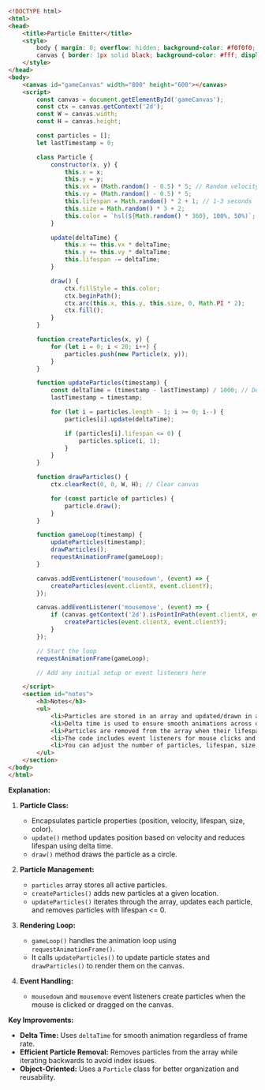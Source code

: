 ```html
<!DOCTYPE html>
<html>
<head>
    <title>Particle Emitter</title>
    <style>
        body { margin: 0; overflow: hidden; background-color: #f0f0f0; }
        canvas { border: 1px solid black; background-color: #fff; display: block; margin: 20px auto; }
    </style>
</head>
<body>
    <canvas id="gameCanvas" width="800" height="600"></canvas>
    <script>
        const canvas = document.getElementById('gameCanvas');
        const ctx = canvas.getContext('2d');
        const W = canvas.width;
        const H = canvas.height;

        const particles = [];
        let lastTimestamp = 0;

        class Particle {
            constructor(x, y) {
                this.x = x;
                this.y = y;
                this.vx = (Math.random() - 0.5) * 5; // Random velocity
                this.vy = (Math.random() - 0.5) * 5;
                this.lifespan = Math.random() * 2 + 1; // 1-3 seconds
                this.size = Math.random() * 3 + 2;
                this.color = `hsl(${Math.random() * 360}, 100%, 50%)`;
            }

            update(deltaTime) {
                this.x += this.vx * deltaTime;
                this.y += this.vy * deltaTime;
                this.lifespan -= deltaTime;
            }

            draw() {
                ctx.fillStyle = this.color;
                ctx.beginPath();
                ctx.arc(this.x, this.y, this.size, 0, Math.PI * 2);
                ctx.fill();
            }
        }

        function createParticles(x, y) {
            for (let i = 0; i < 20; i++) {
                particles.push(new Particle(x, y));
            }
        }

        function updateParticles(timestamp) {
            const deltaTime = (timestamp - lastTimestamp) / 1000; // Delta time in seconds
            lastTimestamp = timestamp;

            for (let i = particles.length - 1; i >= 0; i--) {
                particles[i].update(deltaTime);

                if (particles[i].lifespan <= 0) {
                    particles.splice(i, 1);
                }
            }
        }

        function drawParticles() {
            ctx.clearRect(0, 0, W, H); // Clear canvas

            for (const particle of particles) {
                particle.draw();
            }
        }

        function gameLoop(timestamp) {
            updateParticles(timestamp);
            drawParticles();
            requestAnimationFrame(gameLoop);
        }

        canvas.addEventListener('mousedown', (event) => {
            createParticles(event.clientX, event.clientY);
        });

        canvas.addEventListener('mousemove', (event) => {
            if (canvas.getContext('2d').isPointInPath(event.clientX, event.clientY)) {
                createParticles(event.clientX, event.clientY);
            }
        });

        // Start the loop
        requestAnimationFrame(gameLoop);

        // Add any initial setup or event listeners here

    </script>
    <section id="notes">
        <h3>Notes</h3>
        <ul>
            <li>Particles are stored in an array and updated/drawn in a loop.</li>
            <li>Delta time is used to ensure smooth animations across different frame rates.</li>
            <li>Particles are removed from the array when their lifespan reaches zero.</li>
            <li>The code includes event listeners for mouse clicks and movement to spawn particles.</li>
            <li>You can adjust the number of particles, lifespan, size, and other parameters in the Particle class.</li>
        </ul>
    </section>
</body>
</html>
```

**Explanation:**

1. **Particle Class:**
   - Encapsulates particle properties (position, velocity, lifespan, size, color).
   - `update()` method updates position based on velocity and reduces lifespan using delta time.
   - `draw()` method draws the particle as a circle.

2. **Particle Management:**
   - `particles` array stores all active particles.
   - `createParticles()` adds new particles at a given location.
   - `updateParticles()` iterates through the array, updates each particle, and removes particles with lifespan <= 0.

3. **Rendering Loop:**
   - `gameLoop()` handles the animation loop using `requestAnimationFrame()`.
   - It calls `updateParticles()` to update particle states and `drawParticles()` to render them on the canvas.

4. **Event Handling:**
   - `mousedown` and `mousemove` event listeners create particles when the mouse is clicked or dragged on the canvas.

**Key Improvements:**

- **Delta Time:** Uses `deltaTime` for smooth animation regardless of frame rate.
- **Efficient Particle Removal:** Removes particles from the array while iterating backwards to avoid index issues.
- **Object-Oriented:** Uses a `Particle` class for better organization and reusability.
 <!-- 99.92s -->